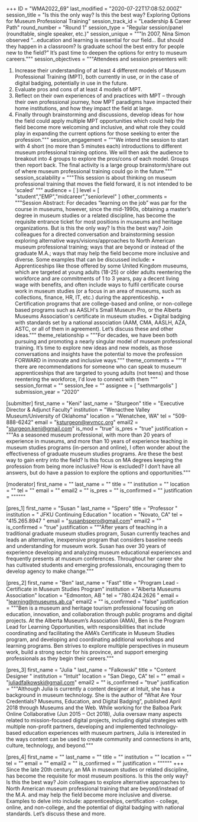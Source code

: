 +++
ID = "WMA2022_69"
last_modified = "2020-07-22T17:08:52.000Z"
session_title = "Is this the only way? Is this the best way? Exploring Options for Museum Professional Training"
session_track_id = "Leadership & Career Path"
round_number = "Round 1"
session_type = "Regular session/panel (roundtable, single speaker, etc.)"
session_unique = """In 2007, Nina Simon observed “…education and learning is essential for our field…  But should they happen in a classroom? Is graduate school the best entry for people new to the field?” It’s past time to deepen the options for entry to museum careers."""
session_objectives = """Attendees and session presenters will:
1)	Increase their understanding of at least 4 different models of Museum Professional Training (MPT), both currently in use, or in the case of digital badging, potentially in use in the future.
2)	Evaluate pros and cons of at least 4 models of MPT.
3)	Reflect on their own experiences of and practices with MPT – through their own professional journey, how MPT paradigms have impacted their home institutions, and how they impact the field at large.
4)	Finally through brainstorming and discussions, develop ideas for how the field could apply multiple MPT opportunities which could help the field become more welcoming and inclusive, and what role they could play in expanding the current options for those seeking to enter the profession."""
session_engagement = """We intend the session to start with 4 short (no more than 5 minutes each) introductions to different museum professional training options. We will then ask the audience to breakout into 4 groups to explore the pros/cons of each model. Groups then report back. The final activity is a large group brainstorm/share out of where museum professional training could go in the future."""
session_scalability = """This session is about thinking on museum professional training that moves the field forward, it is not intended to be 'scaled'
"""
audience = [  ]
level = [ "student","EMP","midcareer","seniorlevel" ]
other_comments = """Session Abstract:  For decades “learning on the job” was par for the course in museums, however, since the mid-1990s, obtaining a master’s degree in museum studies or a related discipline, has become the requisite entrance ticket for most positions in museums and heritage organizations. But is this the only way? Is this the best way?
Join colleagues for a directed conversation and brainstorming session exploring alternative ways/visions/approaches to North American museum professional training; ways that are beyond or instead of the graduate M.A.; ways that may help the field become more inclusive and diverse. Some examples that can be discussed include:
•	Apprenticeships like those offered by some United Kingdom museums, which are targeted at young adults (18-25) or older adults reentering the workforce and are commitments of 1 to 3 years, pay a decent living wage with benefits, and often include ways to fulfil certificate course work in museum studies (or a focus in an area of museums, such as collections, finance, HR, IT, etc.) during the apprenticeship.
•	Certification programs that are college-based and online, or non-college based programs such as AASLH's Small Museum Pro, or the Alberta Museums Association's certificate in museum studies.
•	Digital badging with standards set by a national association (AAM, CMA, AASLH, AZA, ASTC, or all of them in agreement).
Let’s discuss these and other ideas."""
theme_relationship = """For decades, we have been both pursuing and promoting a nearly singular model of museum professional training. It’s time to explore new ideas and new models, as those conversations and insights have the potential to move the profession FORWARD in innovate and inclusive ways."""
theme_comments = """If there are recommendations for someone who can speak to museum apprenticeships that are targeted to young adults (not teens) and those reentering the workforce, I'd love to connect with them
"""
session_format = ""
session_fee = ""
assignee = [ "sethmargolis" ]
submission_year = "2020"

[submitter]
first_name = "Keni"
last_name = "Sturgeon"
title = "Executive Director & Adjunct Faculty"
institution = "Wenacthee Valley Museum/University of Oklahoma"
location = "Wenatchee, WA"
tel = "509-888-6242"
email = "ksturgeon@wvmcc.org"
email2 = "sturgeon.keni@gmail.com"
is_mod = "true"
is_pres = "true"
justification = """As a seasoned museum professional, with more than 20 years of experience in museums, and more than 10 years of experience teaching in museum studies programs (in-person and online), I often wonder about the effectiveness of graduate museum studies programs. Are these the best way to gain entry into the field? Is this focus on MA degrees keeping the profession from being more inclusive? How is excluded?  I don’t have all answers, but do have a passion to explore the options and opportunities."""

[moderator]
first_name = ""
last_name = ""
title = ""
institution = ""
location = ""
tel = ""
email = ""
email2 = ""
is_pres = ""
is_confirmed = ""
justification = """"""

[pres_1]
first_name = "Susan "
last_name = "Spero"
title = "Professor  "
institution = " JFKU Continuing Education "
location = "Novato, CA"
tel = "415.265.8947 "
email = "susanbspero@gmail.com"
email2 = ""
is_confirmed = "true"
justification = """After years of teaching in a traditional graduate museum studies program, Susan currently teaches and leads an alternative, inexpensive program that considers baseline needs and understanding for museum work.  Susan has over 30 years of experience developing and analyzing museum educational experiences and frequently presents at museum conferences. Throughout her career she has cultivated students and emerging professionals, encouraging them to develop agency to make change."""

[pres_2]
first_name = "Ben"
last_name = "Fast"
title = "Program Lead - Certificate in Museum Studies Program"
institution = "Alberta Museums Association"
location = "Edmonton, AB "
tel = "780.424.2626 "
email = "learning@museums.ab.ca"
email2 = ""
is_confirmed = "false"
justification = """Ben is a museum and heritage tourism professional focusing on education, innovation, and collaboration through public programs and digital projects. At the Alberta Museum’s Association (AMA), Ben is the Program Lead for Learning Opportunities, with responsibilities that include coordinating and facilitating the AMA’s Certificate in Museum Studies program, and developing and coordinating additional workshops and learning programs. Ben strives to explore multiple perspectives in museum work, build a strong sector for his province, and support emerging professionals as they begin their careers."""

[pres_3]
first_name = "Julia "
last_name = "Falkowski"
title = "Content Designer "
institution = "Intuit"
location = "San Diego, CA"
tel = ""
email = "juliadfalkowski@gmail.com"
email2 = ""
is_confirmed = "true"
justification = """Although Julia is currently a content designer at Intuit, she has a background in museum technology. She is the author of “What Are Your Credentials? Museums, Education, and Digital Badging”, published April 2018 through Museums and the Web.  While working for the Balboa Park Online Collaborative (Jun 2015 – Oct 2018), Julia oversaw many aspects related to mission-focused digital projects, including  digital strategies with multiple non-profit partners, developing and implemented technology-based education experiences with museum partners,  Julia is interested in the ways content can be used to create community and connections in arts, culture, technology, and beyond."""

[pres_4]
first_name = ""
last_name = ""
title = ""
institution = ""
location = ""
tel = ""
email = ""
email2 = ""
is_confirmed = ""
justification = """"""
+++
Since the late 20th century, an MA in museum studies or related discipline, has become the requisite for most museum positions. Is this the only way? Is this the best way?  Join colleagues to explore alternative approaches to North American museum professional training that are beyond/instead of the M.A. and may help the field become more inclusive and diverse. Examples to delve into include:  apprenticeships, certification - college, online, and non-college, and the potential of digital badging with national standards. Let’s discuss these and more.
